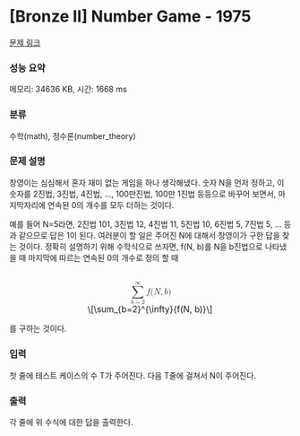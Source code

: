 # [Bronze II] Number Game - 1975 

[문제 링크](https://www.acmicpc.net/problem/1975) 

### 성능 요약

메모리: 34636 KB, 시간: 1668 ms

### 분류

수학(math), 정수론(number_theory)

### 문제 설명

<p>창영이는 심심해서 혼자 재미 없는 게임을 하나 생각해냈다. 숫자 N을 먼저 정하고, 이 숫자를 2진법, 3진법, 4진법, ..., 100만진법, 100만 1진법 등등으로 바꾸어 보면서, 마지막자리에 연속된 0의 개수를 모두 더하는 것이다.</p>

<p>예를 들어 N=5라면, 2진법 101, 3진법 12, 4진법 11, 5진법 10, 6진법 5, 7진법 5, ... 등과 같으므로 답은 1이 된다. 여러분이 할 일은 주어진 N에 대해서 창영이가 구한 답을 찾는 것이다. 정확히 설명하기 위해 수학식으로 쓰자면, f(N, b)를 N을 b진법으로 나타냈을 때 마지막에 따르는 연속된 0의 개수로 정의 할 때</p>

<p style="text-align: center;"><mjx-container class="MathJax" jax="CHTML" display="true" style="font-size: 109%; position: relative;"> <mjx-math display="true" class="MJX-TEX" aria-hidden="true" style="margin-left: 0px; margin-right: 0px;"><mjx-munderover><mjx-over style="padding-bottom: 0.192em; padding-left: 0.368em;"><mjx-texatom size="s" texclass="ORD"><mjx-mi class="mjx-n"><mjx-c class="mjx-c221E"></mjx-c></mjx-mi></mjx-texatom></mjx-over><mjx-box><mjx-munder><mjx-row><mjx-base><mjx-mo class="mjx-lop"><mjx-c class="mjx-c2211 TEX-S2"></mjx-c></mjx-mo></mjx-base></mjx-row><mjx-row><mjx-under style="padding-top: 0.167em; padding-left: 0.118em;"><mjx-texatom size="s" texclass="ORD"><mjx-mi class="mjx-i"><mjx-c class="mjx-c1D44F TEX-I"></mjx-c></mjx-mi><mjx-mo class="mjx-n"><mjx-c class="mjx-c3D"></mjx-c></mjx-mo><mjx-mn class="mjx-n"><mjx-c class="mjx-c32"></mjx-c></mjx-mn></mjx-texatom></mjx-under></mjx-row></mjx-munder></mjx-box></mjx-munderover><mjx-texatom space="2" texclass="ORD"><mjx-mi class="mjx-i"><mjx-c class="mjx-c1D453 TEX-I"></mjx-c></mjx-mi><mjx-mo class="mjx-n"><mjx-c class="mjx-c28"></mjx-c></mjx-mo><mjx-mi class="mjx-i"><mjx-c class="mjx-c1D441 TEX-I"></mjx-c></mjx-mi><mjx-mo class="mjx-n"><mjx-c class="mjx-c2C"></mjx-c></mjx-mo><mjx-mi class="mjx-i" space="2"><mjx-c class="mjx-c1D44F TEX-I"></mjx-c></mjx-mi><mjx-mo class="mjx-n"><mjx-c class="mjx-c29"></mjx-c></mjx-mo></mjx-texatom></mjx-math><mjx-assistive-mml unselectable="on" display="block"><math xmlns="http://www.w3.org/1998/Math/MathML" display="block"><munderover><mo data-mjx-texclass="OP">∑</mo><mrow data-mjx-texclass="ORD"><mi>b</mi><mo>=</mo><mn>2</mn></mrow><mrow data-mjx-texclass="ORD"><mi mathvariant="normal">∞</mi></mrow></munderover><mrow data-mjx-texclass="ORD"><mi>f</mi><mo stretchy="false">(</mo><mi>N</mi><mo>,</mo><mi>b</mi><mo stretchy="false">)</mo></mrow></math></mjx-assistive-mml><span aria-hidden="true" class="no-mathjax mjx-copytext">\[\sum_{b=2}^{\infty}{f(N, b)}\]</span> </mjx-container></p>

<p>를 구하는 것이다.</p>

### 입력 

 <p>첫 줄에 테스트 케이스의 수 T가 주어진다. 다음 T줄에 걸쳐서 N이 주어진다.</p>

### 출력 

 <p>각 줄에 위 수식에 대한 답을 출력한다.</p>

